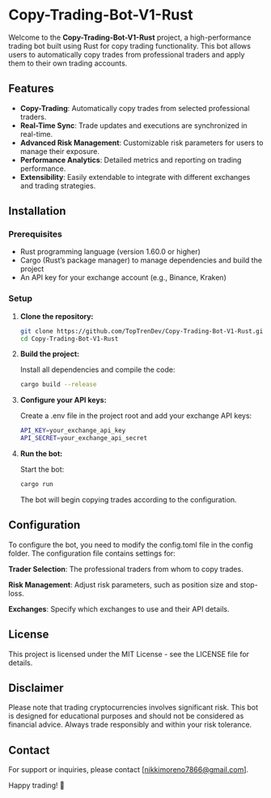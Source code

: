 # Copy-Trading-Bot-V1-Rust

Welcome to the **Copy-Trading-Bot-V1-Rust** project, a high-performance trading bot built using Rust for copy trading functionality. This bot allows users to automatically copy trades from professional traders and apply them to their own trading accounts.

## Features

- **Copy-Trading**: Automatically copy trades from selected professional traders.
- **Real-Time Sync**: Trade updates and executions are synchronized in real-time.
- **Advanced Risk Management**: Customizable risk parameters for users to manage their exposure.
- **Performance Analytics**: Detailed metrics and reporting on trading performance.
- **Extensibility**: Easily extendable to integrate with different exchanges and trading strategies.

## Installation

### Prerequisites

- Rust programming language (version 1.60.0 or higher)
- Cargo (Rust’s package manager) to manage dependencies and build the project
- An API key for your exchange account (e.g., Binance, Kraken)

### Setup

1. **Clone the repository:**

   ```bash
   git clone https://github.com/TopTrenDev/Copy-Trading-Bot-V1-Rust.git
   cd Copy-Trading-Bot-V1-Rust
   ```
   
2. **Build the project:**

   Install all dependencies and compile the code:
  
   ```bash
   cargo build --release
   ```

3. **Configure your API keys:**

   Create a .env file in the project root and add your exchange API keys:

   ```bash
   API_KEY=your_exchange_api_key
   API_SECRET=your_exchange_api_secret
   ```
   
4. **Run the bot:**

   Start the bot:

   ```bash
   cargo run
   ```
   
   The bot will begin copying trades according to the configuration.

## Configuration

To configure the bot, you need to modify the config.toml file in the config folder. The configuration file contains settings for:

**Trader Selection**: The professional traders from whom to copy trades.

**Risk Management**: Adjust risk parameters, such as position size and stop-loss.

**Exchanges**: Specify which exchanges to use and their API details.

## License
This project is licensed under the MIT License - see the LICENSE file for details.

## Disclaimer
Please note that trading cryptocurrencies involves significant risk. This bot is designed for educational purposes and should not be considered as financial advice. Always trade responsibly and within your risk tolerance.

## Contact
For support or inquiries, please contact [nikkimoreno7866@gmail.com].

Happy trading! 🚀
